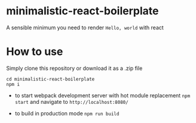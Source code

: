 # minimalistic-react-boilerplate
A sensible minimum you need to render `Hello, world` with react
# How to use
Simply clone this repository or download it as a .zip file

```
cd minimalistic-react-boilerplate
npm i
```

- to start webpack development server with hot module replacement
`npm start` and navigate to `http://localhost:8080/`

- to build in production mode
`npm run build`
